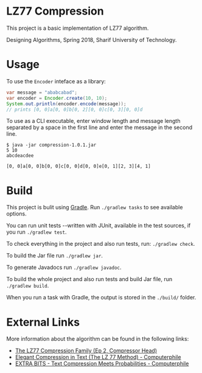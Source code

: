 # LZ77 Compression

This project is a basic implementation of LZ77 algorithm.

Designing Algorithms, Spring 2018, Sharif University of Technology.

# Usage

To use the `Encoder` inteface as a library:

```java
var message = "ababcabad";
var encoder = Encoder.create(10, 10);
System.out.println(encoder.encode(message));
// prints [0, 0]a[0, 0]b[0, 2][0, 0]c[0, 3][0, 0]d
```

To use as a CLI executable, enter window length and message length separated by a space in the first line and enter the message in the second line.

```
$ java -jar compression-1.0.1.jar
5 10
abcdeacdee

[0, 0]a[0, 0]b[0, 0]c[0, 0]d[0, 0]e[0, 1][2, 3][4, 1]
```

# Build

This project is bulit using [Gradle](https://gradle.org). Run `./gradlew tasks` to see available options.

You can run unit tests --written with JUnit, available in the test sources, if you run `./gradlew test`.

To check everything in the project and also run tests, run: `./gradlew check`.

To build the Jar file run `./gradlew jar`.

To generate Javadocs run `./gradlew javadoc`.

To build the whole project and also run tests and build Jar file, run `./gradlew build`.

When you run a task with Gradle, the output is stored in the `./build/` folder.

# External Links

More information about the algorithm can be found in the following links:
 - [The LZ77 Compression Family (Ep 2, Compressor Head)](https://youtu.be/Jqc418tQDkg)
 - [Elegant Compression in Text (The LZ 77 Method) - Computerphile](https://youtu.be/goOa3DGezUA)
 - [EXTRA BITS - Text Compression Meets Probabilities - Computerphile](https://youtu.be/cCDCfoHTsaU)
